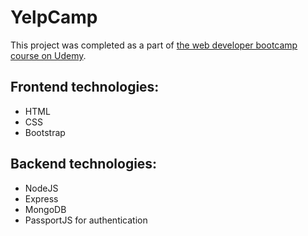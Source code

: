 # YelpCamp

This project was completed as a part of [the web developer bootcamp course on Udemy](https://www.udemy.com/the-web-developer-bootcamp/).

## Frontend technologies:

* HTML
* CSS
* Bootstrap

## Backend technologies:

* NodeJS
* Express
* MongoDB
* PassportJS for authentication

